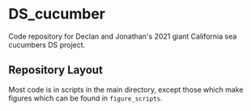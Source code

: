 # DS_cucumber
Code repository for Declan and Jonathan's 2021 giant California sea cucumbers DS project.

## Repository Layout
Most code is in scripts in the main directory, except those which make figures which can be found in `figure_scripts`.
